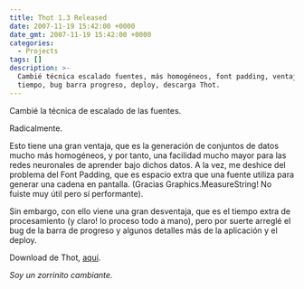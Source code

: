 ```yaml
---
title: Thot 1.3 Released
date: 2007-11-19 15:42:00 +0000
date_gmt: 2007-11-19 15:42:00 +0000
categories:
  - Projects
tags: []
description: >-
  Cambié técnica escalado fuentes, más homogéneos, font padding, ventaja pero
  tiempo, bug barra progreso, deploy, descarga Thot.
---
```



Cambié la técnica de escalado de las fuentes.

Radicalmente.

Esto tiene una gran ventaja, que es la generación de conjuntos de datos mucho más homogéneos, y por tanto, una facilidad mucho mayor para las redes neuronales de aprender bajo dichos datos. A la vez, me deshice del problema del Font Padding, que es espacio extra que una fuente utiliza para generar una cadena en pantalla. (Gracias Graphics.MeasureString! No fuiste muy útil pero sí performante).

Sin embargo, con ello viene una gran desventaja, que es el tiempo extra de procesamiento (y claro! lo proceso todo a mano), pero por suerte arreglé el bug de la barra de progreso y algunos detalles más de la aplicación y el deploy.

Download de Thot, [aquí](http://alphagma.googlepages.com).

_Soy un zorrinito cambiante._
